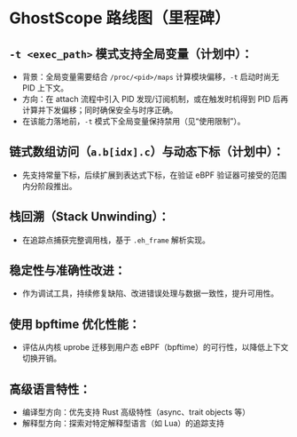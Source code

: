 # GhostScope 路线图（里程碑）

## `-t <exec_path>` 模式支持全局变量（计划中）：
  - 背景：全局变量需要结合 `/proc/<pid>/maps` 计算模块偏移，`-t` 启动时尚无 PID 上下文。
  - 方向：在 attach 流程中引入 PID 发现/订阅机制，或在触发时机得到 PID 后再计算并下发偏移；同时确保安全与时序正确。
  - 在该能力落地前，`-t` 模式下全局变量保持禁用（见“使用限制”）。

## 链式数组访问（`a.b[idx].c`）与动态下标（计划中）：
  - 先支持常量下标，后续扩展到表达式下标，在验证 eBPF 验证器可接受的范围内分阶段推出。

## 栈回溯（Stack Unwinding）：
  - 在追踪点捕获完整调用栈，基于 `.eh_frame` 解析实现。

## 稳定性与准确性改进：
  - 作为调试工具，持续修复缺陷、改进错误处理与数据一致性，提升可用性。

## 使用 bpftime 优化性能：
  - 评估从内核 uprobe 迁移到用户态 eBPF（bpftime）的可行性，以降低上下文切换开销。

## 高级语言特性：
  - 编译型方向：优先支持 Rust 高级特性（async、trait objects 等）
  - 解释型方向：探索对特定解释型语言（如 Lua）的追踪支持
